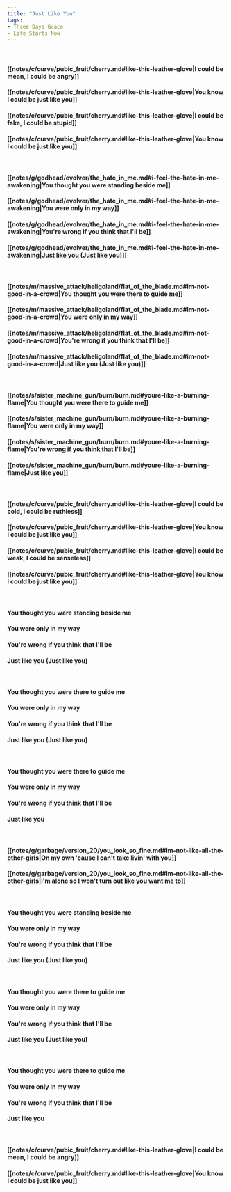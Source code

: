 ```yaml
---
title: "Just Like You"
tags:
- Three Days Grace
- Life Starts Now
---
```

&nbsp;
#### [[notes/c/curve/pubic_fruit/cherry.md#like-this-leather-glove|I could be mean, I could be angry]]
#### [[notes/c/curve/pubic_fruit/cherry.md#like-this-leather-glove|You know I could be just like you]]
#### [[notes/c/curve/pubic_fruit/cherry.md#like-this-leather-glove|I could be fake, I could be stupid]]
#### [[notes/c/curve/pubic_fruit/cherry.md#like-this-leather-glove|You know I could be just like you]]
&nbsp;
#### [[notes/g/godhead/evolver/the_hate_in_me.md#i-feel-the-hate-in-me-awakening|You thought you were standing beside me]]
#### [[notes/g/godhead/evolver/the_hate_in_me.md#i-feel-the-hate-in-me-awakening|You were only in my way]]
#### [[notes/g/godhead/evolver/the_hate_in_me.md#i-feel-the-hate-in-me-awakening|You're wrong if you think that I'll be]]
#### [[notes/g/godhead/evolver/the_hate_in_me.md#i-feel-the-hate-in-me-awakening|Just like you (Just like you)]]
&nbsp;
#### [[notes/m/massive_attack/heligoland/flat_of_the_blade.md#im-not-good-in-a-crowd|You thought you were there to guide me]]
#### [[notes/m/massive_attack/heligoland/flat_of_the_blade.md#im-not-good-in-a-crowd|You were only in my way]]
#### [[notes/m/massive_attack/heligoland/flat_of_the_blade.md#im-not-good-in-a-crowd|You're wrong if you think that I'll be]]
#### [[notes/m/massive_attack/heligoland/flat_of_the_blade.md#im-not-good-in-a-crowd|Just like you (Just like you)]]
&nbsp;
#### [[notes/s/sister_machine_gun/burn/burn.md#youre-like-a-burning-flame|You thought you were there to guide me]]
#### [[notes/s/sister_machine_gun/burn/burn.md#youre-like-a-burning-flame|You were only in my way]]
#### [[notes/s/sister_machine_gun/burn/burn.md#youre-like-a-burning-flame|You're wrong if you think that I'll be]]
#### [[notes/s/sister_machine_gun/burn/burn.md#youre-like-a-burning-flame|Just like you]]
&nbsp;
#### [[notes/c/curve/pubic_fruit/cherry.md#like-this-leather-glove|I could be cold, I could be ruthless]]
#### [[notes/c/curve/pubic_fruit/cherry.md#like-this-leather-glove|You know I could be just like you]]
#### [[notes/c/curve/pubic_fruit/cherry.md#like-this-leather-glove|I could be weak, I could be senseless]]
#### [[notes/c/curve/pubic_fruit/cherry.md#like-this-leather-glove|You know I could be just like you]]
&nbsp;
#### You thought you were standing beside me
#### You were only in my way
#### You're wrong if you think that I'll be
#### Just like you (Just like you)
&nbsp;
#### You thought you were there to guide me
#### You were only in my way
#### You're wrong if you think that I'll be
#### Just like you (Just like you)
&nbsp;
#### You thought you were there to guide me
#### You were only in my way
#### You're wrong if you think that I'll be
#### Just like you
&nbsp;
#### [[notes/g/garbage/version_20/you_look_so_fine.md#im-not-like-all-the-other-girls|On my own 'cause I can't take livin' with you]]
#### [[notes/g/garbage/version_20/you_look_so_fine.md#im-not-like-all-the-other-girls|I'm alone so I won't turn out like you want me to]]
&nbsp;
#### You thought you were standing beside me
#### You were only in my way
#### You're wrong if you think that I'll be
#### Just like you (Just like you)
&nbsp;
#### You thought you were there to guide me
#### You were only in my way
#### You're wrong if you think that I'll be
#### Just like you (Just like you)
&nbsp;
#### You thought you were there to guide me
#### You were only in my way
#### You're wrong if you think that I'll be
#### Just like you
&nbsp;
#### [[notes/c/curve/pubic_fruit/cherry.md#like-this-leather-glove|I could be mean, I could be angry]]
#### [[notes/c/curve/pubic_fruit/cherry.md#like-this-leather-glove|You know I could be just like you]]
